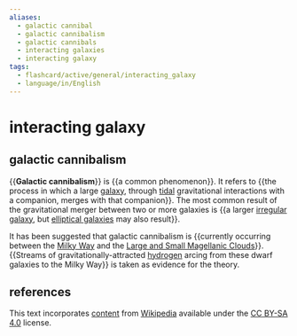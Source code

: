 ```yaml
---
aliases:
  - galactic cannibal
  - galactic cannibalism
  - galactic cannibals
  - interacting galaxies
  - interacting galaxy
tags:
  - flashcard/active/general/interacting_galaxy
  - language/in/English
---
```


# interacting galaxy

## galactic cannibalism

{{__Galactic cannibalism__}} is {{a common phenomenon}}. It refers to {{the process in which a large [galaxy](galaxy.md), through [tidal](galactic%20tide.md) gravitational interactions with a companion, merges with that companion}}. The most common result of the gravitational merger between two or more galaxies is {{a larger [irregular galaxy](irregular%20galaxy.md), but [elliptical galaxies](elliptical%20galaxy.md) may also result}}. <!--SR:!2024-09-07,16,290!2024-10-27,52,310!2024-10-22,50,290!2024-10-27,53,310-->

It has been suggested that galactic cannibalism is {{currently occurring between the [Milky Way](Milky%20Way.md) and the [Large and Small Magellanic Clouds](Magellanic%20Clouds.md)}}. {{Streams of gravitationally-attracted [hydrogen](hydrogen.md) arcing from these dwarf galaxies to the Milky Way}} is taken as evidence for the theory. <!--SR:!2024-09-06,15,290!2024-09-08,17,290-->

## references

This text incorporates [content](https://en.wikipedia.org/wiki/interacting_galaxy) from [Wikipedia](Wikipedia.md) available under the [CC BY-SA 4.0](https://creativecommons.org/licenses/by-sa/4.0/) license.
